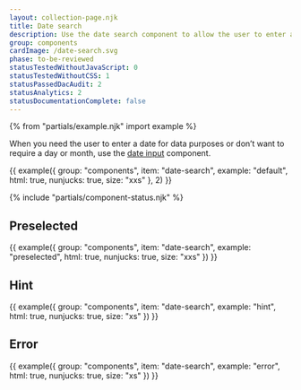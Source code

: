 ```yaml
---
layout: collection-page.njk
title: Date search
description: Use the date search component to allow the user to enter a date to search with.
group: components
cardImage: /date-search.svg
phase: to-be-reviewed
statusTestedWithoutJavaScript: 0
statusTestedWithoutCSS: 1
statusPassedDacAudit: 2
statusAnalytics: 2
statusDocumentationComplete: false
---
```


{% from "partials/example.njk" import example %}

When you need the user to enter a date for data purposes or don’t want to require a day or month, use the [date input](../date-input/) component.

{{ example({ group: "components", item: "date-search", example: "default", html: true, nunjucks: true, size: "xxs" }, 2) }}

{% include "partials/component-status.njk" %}

## Preselected

{{ example({ group: "components", item: "date-search", example: "preselected", html: true, nunjucks: true, size: "xxs" }) }}

## Hint

{{ example({ group: "components", item: "date-search", example: "hint", html: true, nunjucks: true, size: "xs" }) }}

## Error

{{ example({ group: "components", item: "date-search", example: "error", html: true, nunjucks: true, size: "xs" }) }}

<!-- ## Inline

{{ example({ group: "components", item: "date-search", example: "inline", html: true, nunjucks: true, size: "xxxs" }) }} -->
